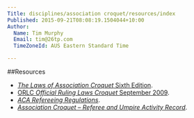 ```yaml
---
Title: disciplines/association croquet/resources/index
Published: 2015-09-21T08:08:19.1504044+10:00
Author:
  Name: Tim Murphy
  Email: tim@26tp.com
  TimeZoneId: AUS Eastern Standard Time

---
```

##Resources
- [*The Laws of Association Croquet* Sixth Edition](/aca-refereeing-regulations-april-2015.pdf).
- [ORLC *Official Ruling Laws Croquet* September 2009](/orlc-september-2009.pdf).
- [*ACA Refereeing Regulations*](/aca-refereeing-regulations-april-2015.pdf).
- [*Association Croquet – Referee and Umpire Activity Record*](/referee-umpire-activity-record-version-4.pdf).